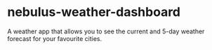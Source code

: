 # nebulus-weather-dashboard
A weather app that allows you to see the current and 5-day weather forecast for your favourite cities.
